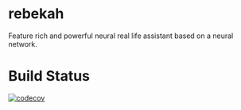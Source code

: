 # rebekah
Feature rich and powerful neural real life assistant based on a neural network.

# Build Status
[![codecov](https://codecov.io/gh/FelixKlauke/rebekah/branch/master/graph/badge.svg?token=WFOUSXJASg)](https://codecov.io/gh/FelixKlauke/rebekah)
